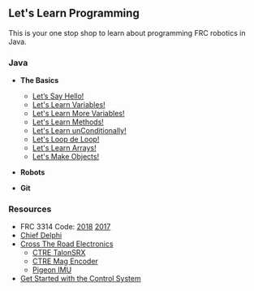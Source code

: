 ## Let's Learn Programming

This is your one stop shop to learn about programming FRC robotics in Java. 

### Java
 - **The Basics**
     - [Let’s Say Hello!](Java/nonrobot/HelloWorld.md)
     - [Let's Learn Variables!](Java/nonrobot/Variables.md)
     - [Let's Learn More Variables!](Java/nonrobot/MoreVariables.md)
     - [Let's Learn Methods!](Java/nonrobot/Methods.md)
     - [Let's Learn unConditionally!](Java/nonrobot/Conditionals.md)
     - [Let's Loop de Loop!](Java/nonrobot/Loops.md)
     - [Let's Learn Arrays!](Java/nonrobot/Arrays.md)
     - [Let's Make Objects!](Java/nonrobot/Objects.md)

 - **Robots**

 - **Git**
 

### Resources
* FRC 3314 Code: [2018](https://github.com/Team3314/2018-Code) [2017](https://github.com/Team3314/2017-code) 
* [Chief Delphi](https://www.chiefdelphi.com/forums/portal.php)
* [Cross The Road Electronics](http://www.ctr-electronics.com/)
    * [CTRE TalonSRX](http://www.ctr-electronics.com/talon-srx.html)
    * [CTRE Mag Encoder](http://www.ctr-electronics.com/srx-magnetic-encoder.html)
    * [Pigeon IMU](http://www.ctr-electronics.com/gadgeteer-imu-module-pigeon.html)
* [Get Started with the Control System](http://wpilib.screenstepslive.com/s/currentCS)
